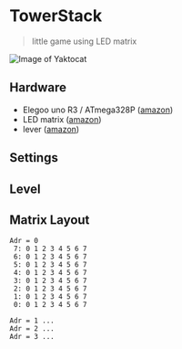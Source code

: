 # TowerStack
>  little game using LED matrix 

![Image of Yaktocat](https://github.com/Felix-Pi/TowerStack/tree/main/images/TowerStack_hardware.png)


## Hardware 
* Elegoo uno R3 / ATmega328P ([amazon](https://www.amazon.de/gp/product/B01EWOE0UU/ref=ppx_yo_dt_b_search_asin_title?ie=UTF8&psc=1))
* LED matrix ([amazon](https://www.amazon.de/gp/product/B01BUTAFW2/ref=ppx_yo_dt_b_search_asin_title?ie=UTF8&psc=1))
* lever ([amazon](https://www.amazon.de/gp/product/B00J2N3D78/ref=ppx_yo_dt_b_asin_title_o05_s00?ie=UTF8&psc=1))

## Settings

## Level

## Matrix Layout
```
Adr = 0 
 7: 0 1 2 3 4 5 6 7
 6: 0 1 2 3 4 5 6 7
 5: 0 1 2 3 4 5 6 7
 4: 0 1 2 3 4 5 6 7
 3: 0 1 2 3 4 5 6 7
 2: 0 1 2 3 4 5 6 7
 1: 0 1 2 3 4 5 6 7
 0: 0 1 2 3 4 5 6 7 
 
Adr = 1 ...
Adr = 2 ...
Adr = 3 ... 
```